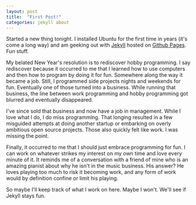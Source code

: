```yaml
---
layout: post
title:  "First Post!"
categories: jekyll about
---
```


Started a new thing tonight. I installed Ubuntu for the first time in years (it's come a long way) and am geeking out with [Jekyll](http://jekyllrb.com/) hosted on [Github Pages](http://pages.github.com/). Fun stuff.

My belated New Year's resolution is to rediscover hobby programming. I say rediscover because it occurred to me that I learned how to use computers and then how to program by doing it for fun. Somewhere along the way it became a job. Still, I programmed side projects nights and weekends for fun. Eventually one of those turned into a business. While running that business, the line between work programming and hobby programming got blurred and eventually disappeared. 

I've since sold that business and now have a job in management. While I love what I do, I do miss programming. That longing resulted in a few misguided attempts at doing another startup or embarking on overly ambitious open source projects. Those also quickly felt like work. I was missing the point. 

Finally, it occurred to me that I should just embrace programming for fun. I can work on whatever strikes my interest on my own time and love every minute of it. It reminds me of a conversation with a friend of mine who is an amazing pianist about why he isn't in the music business. His answer? He loves playing too much to risk it becoming work, and any form of work would by definition confine or limit his playing. 

So maybe I'll keep track of what I work on here. Maybe I won't. We'll see if Jekyll stays fun.

